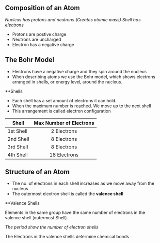 ## Composition of an Atom

*Nucleus has protons and neutrons (Creates atomic mass)
Shell has electrons*

- Protons are postive charge
- Neutrons are uncharged
- Electron has a negative charge

## The Bohr Model

- Electrons have a negative charge and they spin around the nucleus
- When describing atoms we use the Bohr model, which shows electrons arranged in shells, or energy level, around the nucleus.

**Shells

- Each shell has a set amount of electrons it can hold.
- When the maximum number is reached. We move up to the next shell
- This arrangement is called electron configuration

| Shell     | Max Number of Electrons |
| --------- |:-----------------------:|
| 1st Shell |       2 Electrons       |
| 2nd Shell |       8 Electrons       |
| 3rd Shell |       8 Electrons       |
| 4th Shell |      18 Electrons       |


## Structure of an Atom

- The no. of electrons in each shell increases as we move away from the nucleus
- The outermost electron shell is called the **valence shell** 

**Valence Shells

Elements in the same group have the same number of electrons in the valence shell (outermost Shell).

*The period show the number of electron shells*

The Electrons in the valence shells determine chemical bonds


